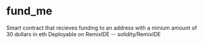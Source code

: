 # fund_me
Smart contract that recieves funding to an address with a minium amount of 30 dollars in eth
Deployable on RemixIDE
-- solidity/RemixIDE
